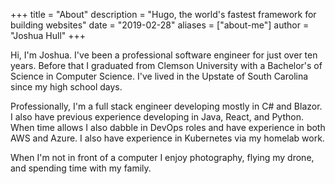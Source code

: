 +++
title = "About"
description = "Hugo, the world's fastest framework for building websites"
date = "2019-02-28"
aliases = ["about-me"]
author = "Joshua Hull"
+++

Hi, I'm Joshua. I've been a professional software engineer for just over ten years. Before that I graduated from Clemson University with a Bachelor's of Science in Computer Science. I've lived in the Upstate of South Carolina since my high school days.

Professionally, I'm a full stack engineer developing mostly in C# and Blazor. I also have previous experience developing in Java, React, and Python. When time allows I also dabble in DevOps roles and have experience in both AWS and Azure. I also have experience in Kubernetes via my homelab work.

When I'm not in front of a computer I enjoy photography, flying my drone, and spending time with my family.